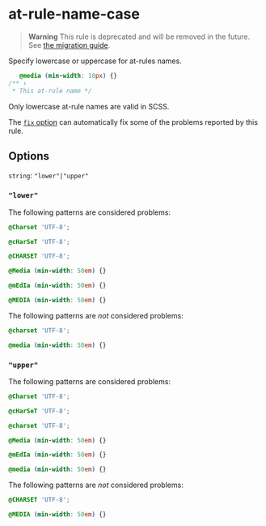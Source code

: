 # at-rule-name-case

> **Warning** This rule is deprecated and will be removed in the future. See [the migration guide](https://github.com/stylelint/stylelint/tree/15.2.0/docs/migration-guide/to-15.md).

Specify lowercase or uppercase for at-rules names.

<!-- prettier-ignore -->
```css
   @media (min-width: 10px) {}
/** ↑
 * This at-rule name */
```

Only lowercase at-rule names are valid in SCSS.

The [`fix` option](https://github.com/stylelint/stylelint/tree/15.2.0/docs/user-guide/options.md#fix) can automatically fix some of the problems reported by this rule.

## Options

`string`: `"lower"|"upper"`

### `"lower"`

The following patterns are considered problems:

<!-- prettier-ignore -->
```css
@Charset 'UTF-8';
```

<!-- prettier-ignore -->
```css
@cHarSeT 'UTF-8';
```

<!-- prettier-ignore -->
```css
@CHARSET 'UTF-8';
```

<!-- prettier-ignore -->
```css
@Media (min-width: 50em) {}
```

<!-- prettier-ignore -->
```css
@mEdIa (min-width: 50em) {}
```

<!-- prettier-ignore -->
```css
@MEDIA (min-width: 50em) {}
```

The following patterns are _not_ considered problems:

<!-- prettier-ignore -->
```css
@charset 'UTF-8';
```

<!-- prettier-ignore -->
```css
@media (min-width: 50em) {}
```

### `"upper"`

The following patterns are considered problems:

<!-- prettier-ignore -->
```css
@Charset 'UTF-8';
```

<!-- prettier-ignore -->
```css
@cHarSeT 'UTF-8';
```

<!-- prettier-ignore -->
```css
@charset 'UTF-8';
```

<!-- prettier-ignore -->
```css
@Media (min-width: 50em) {}
```

<!-- prettier-ignore -->
```css
@mEdIa (min-width: 50em) {}
```

<!-- prettier-ignore -->
```css
@media (min-width: 50em) {}
```

The following patterns are _not_ considered problems:

<!-- prettier-ignore -->
```css
@CHARSET 'UTF-8';
```

<!-- prettier-ignore -->
```css
@MEDIA (min-width: 50em) {}
```
